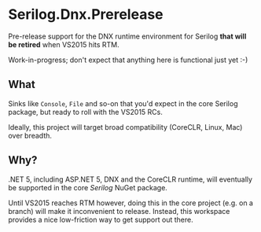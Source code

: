 # Serilog.Dnx.Prerelease

Pre-release support for the DNX runtime environment for Serilog **that will be retired** when VS2015 hits RTM.

Work-in-progress; don't expect that anything here is functional just yet :-)

## What

Sinks like `Console`, `File` and so-on that you'd expect in the core Serilog package, but ready to roll with the VS2015 RCs.

Ideally, this project will target broad compatibility (CoreCLR, Linux, Mac) over breadth.

## Why?

.NET 5, including ASP.NET 5, DNX and the CoreCLR runtime, will eventually be supported in the core _Serilog_ NuGet package.

Until VS2015 reaches RTM however, doing this in the core project (e.g. on a branch) will make it inconvenient to release. Instead, this workspace provides a nice low-friction way to get support out there.
